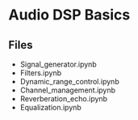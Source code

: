# Audio DSP Basics 

## Files
- Signal_generator.ipynb
- Filters.ipynb
- Dynamic_range_control.ipynb
- Channel_management.ipynb
- Reverberation_echo.ipynb
- Equalization.ipynb